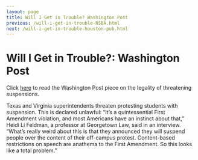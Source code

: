 ```yaml
---
layout: page
title: Will I Get in Trouble? Washington Post
previous: /will-i-get-in-trouble-NSBA.html
next: /will-i-get-in-trouble-houston-pub.html
---
```


Will I Get in Trouble?: Washington Post
=================

Click [here](https://www.washingtonpost.com/news/grade-point/wp/2018/02/21/a-texas-school-superintendent-threatens-to-suspend-students-protesting-gun-laws-but-thats-not-legal/?utm_term=.f41d05342e04) to read the Washington Post piece on the legality of threatening suspensions.

Texas and Virginia superintendents threaten protesting students with suspension. This is declared unlawful: “It’s a quintessential First Amendment violation, and most Americans have an instinct about that,” Heidi Li Feldman, a professor at Georgetown Law, said in an interview. “What’s really weird about this is that they announced they will suspend people over the content of their off-campus protest. Content-based restrictions on speech are anathema to the First Amendment. So this looks like a total problem.”
